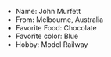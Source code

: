* Name: John Murfett
* From: Melbourne, Australia
* Favorite Food: Chocolate
* Favorite color: Blue
* Hobby: Model Railway
